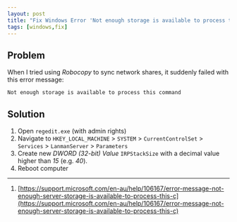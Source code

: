 ```yaml
---
layout: post
title: "Fix Windows Error 'Not enough storage is available to process this command'"
tags: [windows,fix]
---
```


## Problem
When I tried using *Robocopy* to sync network shares, it suddenly failed with this error message:
```
Not enough storage is available to process this command
```

## Solution
1. Open `regedit.exe` (with admin rights)
2. Navigate to `HKEY_LOCAL_MACHINE` > `SYSTEM` > `CurrentControlSet` > `Services` > `LanmanServer` > `Parameters`
3. Create new *DWORD (32-bit) Value* `IRPStackSize` with a decimal value higher than *15* (e.g. *40*).
4. Reboot computer

---
1. [https://support.microsoft.com/en-au/help/106167/error-message-not-enough-server-storage-is-available-to-process-this-c](https://support.microsoft.com/en-au/help/106167/error-message-not-enough-server-storage-is-available-to-process-this-c)
